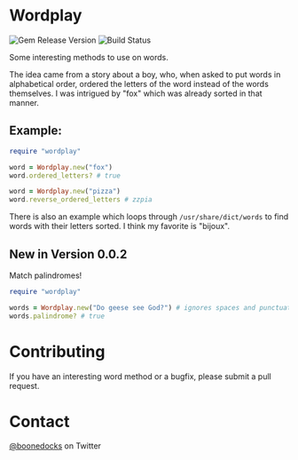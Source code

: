 # Wordplay

![Gem Release Version](https://badge.fury.io/rb/wordplay.svg)
![Build Status](https://travis-ci.com/boone/wordplay.svg?branch=master)

Some interesting methods to use on words.

The idea came from a story about a boy, who, when asked to put words in
alphabetical order, ordered the letters of the word instead of the words
themselves. I was intrigued by "fox" which was already sorted in that manner.

## Example:

```ruby
require "wordplay"

word = Wordplay.new("fox")
word.ordered_letters? # true

word = Wordplay.new("pizza")
word.reverse_ordered_letters # zzpia
```

There is also an example which loops through `/usr/share/dict/words` to find
words with their letters sorted. I think my favorite is "bijoux".

## New in Version 0.0.2

Match palindromes!

```ruby
require "wordplay"

words = Wordplay.new("Do geese see God?") # ignores spaces and punctuation
words.palindrome? # true
```

# Contributing

If you have an interesting word method or a bugfix, please submit a pull
request.

# Contact

[@boonedocks](https://twitter.com/boonedocks) on Twitter
